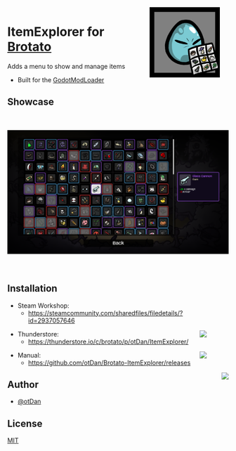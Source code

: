 <img align="right" src="https://github.com/otDan/Brotato-ItemExplorer/blob/master/.publish/icon-full.png?raw=true" height="160" hspace="20"/>

# ItemExplorer for [Brotato](https://store.steampowered.com/app/1942280/Brotato/)

Adds a menu to show and manage items
- Built for the [GodotModLoader](https://github.com/GodotModding/godot-mod-loader)

## Showcase
<p align="center"> 
    <img src="https://github.com/otDan/Brotato-ItemExplorer/blob/master/.publish/showcase.png?raw=true" height="350" style="object-fit:scale-down;"/>
</p>

## Installation

<!-- <a href="https://steamcommunity.com/sharedfiles/filedetails/?id=2937057646">
    <img align="right" src="https://badgen.net/https/git-hub-badge-data.npkn.net/thunderstore-downloads-request/GameSaver?icon=https://gcdn.thunderstore.io/static/ts/thunderstore-logomark-white.svg" hspace="50"/>
</a> -->

- Steam Workshop: 
  - https://steamcommunity.com/sharedfiles/filedetails/?id=2937057646 

<a href="https://thunderstore.io/c/brotato/p/otDan/ItemExplorer/">
    <img align="right" src="https://badgen.net/https/git-hub-badge-data.npkn.net/thunderstore-downloads-request/brotato/ItemExplorer?icon=https://gcdn.thunderstore.io/static/ts/thunderstore-logomark-white.svg" hspace="50"/>
</a>

- Thunderstore: 
  - https://thunderstore.io/c/brotato/p/otDan/ItemExplorer/

<a href="https://github.com/otDan/Brotato-ItemExplorer/releases">
    <img align="right" src="https://badgen.net/github/assets-dl/otDan/Brotato-ItemExplorer?icon=git&color=blue" hspace="50"/>
</a> 

- Manual: 
  - https://github.com/otDan/Brotato-ItemExplorer/releases

<p align="left"> 
    <a href="https://www.paypal.com/paypalme/otdan">
        <img align="right" src="https://raw.githubusercontent.com/aha999/DonateButtons/master/Paypal.png" height="65"/>
    </a>
</p>

## Author
- [@otDan](https://www.github.com/otdan)

## License
[MIT](https://choosealicense.com/licenses/mit/)

